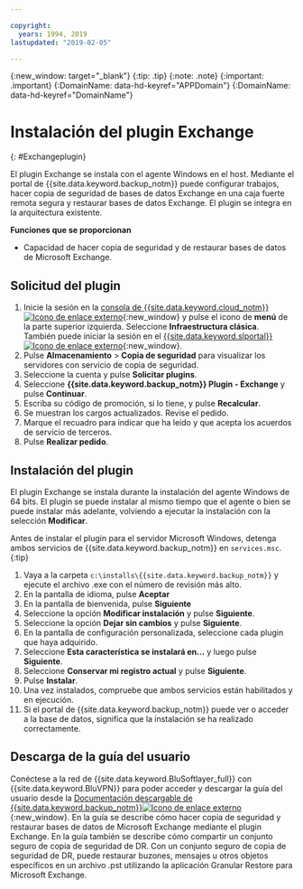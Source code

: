 ```yaml
---

copyright:
  years: 1994, 2019
lastupdated: "2019-02-05"

---
```

{:new_window: target="_blank"}
{:tip: .tip}
{:note: .note}
{:important: .important}
{:DomainName: data-hd-keyref="APPDomain"}
{:DomainName: data-hd-keyref="DomainName"}

# Instalación del plugin Exchange
{: #Exchangeplugin}

El plugin Exchange se instala con el agente Windows en el host. Mediante el portal de {{site.data.keyword.backup_notm}} puede configurar trabajos, hacer copia de seguridad de bases de datos Exchange en una caja fuerte remota segura y restaurar bases de datos Exchange. El plugin se integra en la arquitectura existente.

**Funciones que se proporcionan**

- Capacidad de hacer copia de seguridad y de restaurar bases de datos de Microsoft Exchange.

## Solicitud del plugin

1. Inicie la sesión en la [consola de {{site.data.keyword.cloud_notm}} ![Icono de enlace externo](../../icons/launch-glyph.svg "Icono de enlace externo")](https://{DomainName}/){:new_window} y pulse el icono de **menú** de la parte superior izquierda. Seleccione **Infraestructura clásica**.<br/>
   También puede iniciar la sesión en el [{{site.data.keyword.slportal}} ![Icono de enlace externo](../../icons/launch-glyph.svg "Icono de enlace externo")](https://control.softlayer.com/){:new_window}.
2. Pulse **Almacenamiento** > **Copia de seguridad** para visualizar los servidores con servicio de copia de seguridad.
3. Seleccione la cuenta y pulse **Solicitar plugins**.
4. Seleccione **{{site.data.keyword.backup_notm}} Plugin - Exchange** y pulse **Continuar**.
5. Escriba su código de promoción, si lo tiene, y pulse **Recalcular**.
6. Se muestran los cargos actualizados. Revise el pedido.
7. Marque el recuadro para indicar que ha leído y que acepta los acuerdos de servicio de terceros.
8. Pulse **Realizar pedido**.

## Instalación del plugin

El plugin Exchange se instala durante la instalación del agente Windows de 64 bits. El plugin se puede instalar al mismo tiempo que el agente o bien se puede instalar más adelante, volviendo a ejecutar la instalación con la selección **Modificar**.

Antes de instalar el plugin para el servidor Microsoft Windows, detenga ambos servicios de {{site.data.keyword.backup_notm}} en `services.msc`.
{:tip}

1. Vaya a la carpeta `c:\installs\{{site.data.keyword.backup_notm}}` y ejecute el archivo .exe con el número de revisión más alto.
2. En la pantalla de idioma, pulse **Aceptar**
3. En la pantalla de bienvenida, pulse **Siguiente**
4. Seleccione la opción **Modificar instalación** y pulse **Siguiente**.
5. Seleccione la opción **Dejar sin cambios** y pulse **Siguiente**.
6. En la pantalla de configuración personalizada, seleccione cada plugin que haya adquirido.
7. Seleccione **Esta característica se instalará en...** y luego pulse **Siguiente**.
8. Seleccione **Conservar mi registro actual** y pulse **Siguiente**.
9. Pulse **Instalar**.
10. Una vez instalados, compruebe que ambos servicios están habilitados y en ejecución.
11. Si el portal de {{site.data.keyword.backup_notm}} puede ver o acceder a la base de datos, significa que la instalación se ha realizado correctamente.

## Descarga de la guía del usuario

Conéctese a la red de {{site.data.keyword.BluSoftlayer_full}} con {{site.data.keyword.BluVPN}} para poder acceder y descargar la guía del usuario desde la [Documentación descargable de {{site.data.keyword.backup_notm}}![Icono de enlace externo](../../icons/launch-glyph.svg "Icono de enlace externo")](http://downloads.service.softlayer.com/evault/Documentation/){:new_window}. En la guía se describe cómo hacer copia de seguridad y restaurar bases de datos de Microsoft Exchange mediante el plugin Exchange. En la guía también se describe cómo compartir un conjunto seguro de copia de seguridad de DR. Con un conjunto seguro de copia de seguridad de DR, puede restaurar buzones, mensajes u otros objetos específicos en un archivo .pst utilizando la aplicación Granular Restore para Microsoft Exchange.
